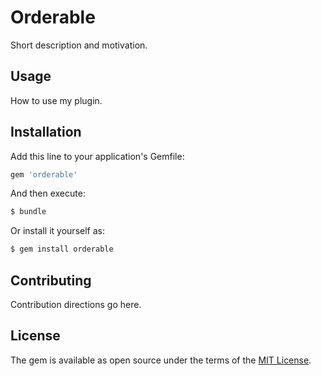 # Orderable
Short description and motivation.

## Usage
How to use my plugin.

## Installation
Add this line to your application's Gemfile:

```ruby
gem 'orderable'
```

And then execute:
```bash
$ bundle
```

Or install it yourself as:
```bash
$ gem install orderable
```

## Contributing
Contribution directions go here.

## License
The gem is available as open source under the terms of the [MIT License](https://opensource.org/licenses/MIT).
